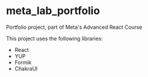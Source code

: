 # meta_lab_portfolio
Portfolio project, part of Meta's Advanced React Course

This project uses the following libraries:
- React
- YUP
- Formik
- ChakraUI
